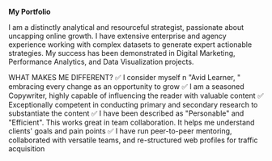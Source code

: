 **My Portfolio**

I am a distinctly analytical and resourceful strategist, passionate about uncapping online growth. I have extensive enterprise and agency experience working with complex datasets to generate expert actionable strategies. My success has been demonstrated in Digital Marketing, Performance Analytics, and Data Visualization projects.

WHAT MAKES ME DIFFERENT?
✅ I consider myself n "Avid Learner, " embracing every change as an opportunity to grow
✅ I am a seasoned Copywriter, highly capable of influencing the reader with valuable content
✅ Exceptionally competent in conducting primary and secondary research to substantiate the content
✅ I have been described as "Personable" and "Efficient". This works great in team collaboration. It helps me understand clients' goals and pain points
✅ I have run peer-to-peer mentoring, collaborated with versatile teams, and re-structured web profiles for traffic acquisition
